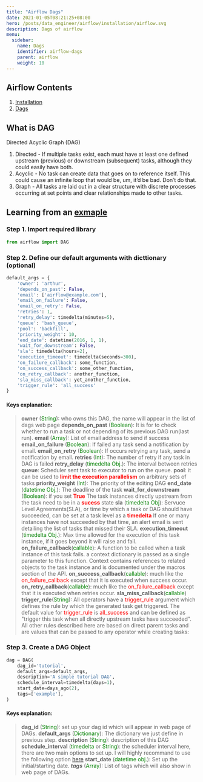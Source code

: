 ```yaml
---
title: "Airflow Dags"
date: 2021-01-05T08:21:25+08:00
hero: /posts/data_engineer/airflow/installation/airflow.svg
description: Dags of airflow
menu:
  sidebar:
    name: Dags
    identifier: airflow-dags
    parent: airflow
    weight: 10
---
```

## Airflow Contents
1. [Installation](https://arthurtibame.github.io/posts/data_engineer/airflow/installation/)
2. [Dags]((https://arthurtibame.github.io/posts/data_engineer/airflow/dags/))

## What is DAG
Directed Acyclic Graph (DAG)

1. Directed - If multiple tasks exist, each must have at least one defined upstream (previous) or downstream (subsequent) tasks, although they could easily have both.
2. Acyclic - No task can create data that goes on to reference itself. This could cause an infinite loop that would be, um, it’d be bad. Don’t do that.
3. Graph - All tasks are laid out in a clear structure with discrete processes occurring at set points and clear relationships made to other tasks.

## Learning from an [exmaple](https://airflow.apache.org/docs/apache-airflow/stable/tutorial.html)

### Step 1. Import required library
```python
from airflow import DAG
```
### Step 2. Define our default arguments with dicttionary (optional)
```python
default_args = {
    'owner': 'arthur',
    'depends_on_past': False,
    'email': ['airflow@example.com'],
    'email_on_failure': False,
    'email_on_retry': False,
    'retries': 1,
    'retry_delay': timedelta(minutes=5),
    'queue': 'bash_queue',
    'pool': 'backfill',
    'priority_weight': 10,
    'end_date': datetime(2016, 1, 1),
    'wait_for_downstream': False,    
    'sla': timedelta(hours=2),
    'execution_timeout': timedelta(seconds=300),
    'on_failure_callback': some_function,
    'on_success_callback': some_other_function,
    'on_retry_callback': another_function,
    'sla_miss_callback': yet_another_function,
    'trigger_rule': 'all_success'
}
```
#### **Keys explanation:**
> **owner** (<span style="color:green">String</span>): who owns this DAG, the name will appear in the list of dags web page
> **depends_on_past** (<span style="color:green">Boolean</span>): It is for to check whether to run a task or not depending of its previous DAG run(last run).
> **email** (<span style="color:green">Array</span>): List of email address to send if success
> **email_on_failure** (<span style="color:green">Boolean</span>): If failed any task send a notification by email.
> **email_on_retry** (<span style="color:green">Boolean</span>): If occurs retrying any task, send a notification by email.
> **retries** (<span style="color:green">Int</span>): The number of retry if any task in DAG is failed
> **retry_delay** (<span style="color:green">timedelta Obj.</span>): The interval between retries
> **queue**: Scheduler sent task to executor to run on the queue.
> **pool**: it can be used to <span style="color:red">**limit the execution parallelism**</span> on arbitrary sets of tasks
> **priority_weight** (<span style="color:green">Int</span>): The priority of the editing DAG
> **end_date** (<span style="color:green">datetime Obj.</span>): The deadline of the task
> **wait_for_downstream** (<span style="color:green">Boolean</span>): if you set <span style="color:red">**True**</span> The task instances directly upstream from the task need to be in a <span style="color:red"> **sucess** </span> state 
> **sla** (<span style="color:green">timedelta Obj</span>): Servuce Level Agreements(SLA), or time by which a task or DAG should have succeeded, can be set at a task level as a <span style="color:red">**timedelta**</span> If one or many instances have not succeeded by that time, an alert email is sent detailing the list of tasks that missed their SLA.
> **execution_timeout** (<span style="color:green">timedelta Obj.</span>): Max time allowed for the execution of this task instance, if it goes beyond it will raise and fail.
> **on_failure_callback**(<span style="color:green">callable</span>):  A function to be called when a task instance of this task fails. a context dictionary is passed as a single parameter to this function. Context contains references to related objects to the task instance and is documented under the macros section of the API.
> **on_success_callback**(<span style="color:green">callable</span>): much like the <span style="color:red">on_failure_callback</span> except that it is executed when success occur.
> **on_retry_callback**(<span style="color:green">callable</span>): much like the <span style="color:red">on_failure_callback</span> except that it is executed when retries occur.
> **sla_miss_callback**(<span style="color:green">callable</span>)
> **trigger_rule**(<span style="color:green">String</span>): All operators have a <span style='color:red'>trigger_rule</span> argument which defines the rule by which the generated task get triggered. The default value for <span style='color:red'>trigger_rule</span> is <span style='color:red'>all_success</span> and can be defined as "trigger this task when all directly upstream tasks have succeeded". All other rules described here are based on direct parent tasks and are values that can be passed to any operator while creating tasks:

### Step 3. Create a DAG Object
```python
dag = DAG(
    dag_id='tutorial',
    default_args=default_args,
    description='A simple tutorial DAG',
    schedule_interval=timedelta(days=1),
    start_date=days_ago(2),
    tags=['example'],
)
```
#### **Keys explanation:**
> **dag_id** (<span style='color:green'>String</span>): set up your dag id which will appear in web page of DAGs.
> **default_args** (<span style='color:green'>Dictionary</span>): The dictionary we just define in previous step.
> **description** (<span style='color:green'>String</span>): description of this DAG
> **schedule_interval** (<span style='color:green'>timedelta</span> or <span style='color:green'>String</span>): the scheduler interval here, there are two main options to set up. I will highly recommand to use the following option [here](https://crontab.guru/)
> **start_date** (<span style='color:green'>datetime obj.</span>): Set up the initial/starting date.
> ***tags*** (<span style='color:green'>Array</span>): List of tags which will also show in web page of DAGs.



